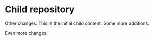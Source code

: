 # Child repository
Other changes.
This is the initial child content. Some more additions.

Even more changes.

